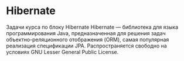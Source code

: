 # Hibernate
Задачи курса по блоку Hibernate
Hibernate — библиотека для языка программирования Java, предназначенная для решения задач объектно-реляционного отображения (ORM), самая популярная реализация спецификации JPA. Распространяется свободно на условиях GNU Lesser General Public License.
